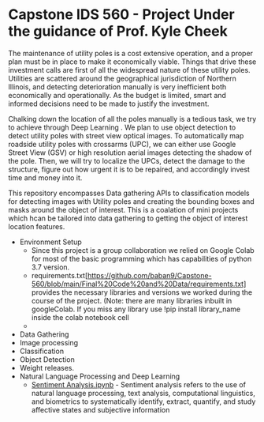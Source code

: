 # Capstone IDS 560 - Project Under the guidance of Prof. Kyle Cheek

The maintenance of utility poles is a cost extensive operation, and a proper plan must be in place to make it economically viable. Things that drive these investment calls are first of all the widespread nature of these utility poles. Utilities are scattered around the geographical jurisdiction of Northern Illinois, and detecting deterioration manually is very inefficient both economically and operationally. As the budget is limited, smart and informed decisions need to be made to justify the investment. 

Chalking down the location of all the poles manually is a tedious task, we try to achieve through Deep Learning . We plan to use object detection to detect utility poles with street view optical images. To automatically map roadside utility poles with crossarms (UPC), we can either use Google Street View (GSV) or high resolution aerial images detecting the shadow of the pole. Then, we will try to localize the UPCs, detect the damage to the structure, figure out how urgent it is to be repaired, and accordingly invest time and money into it.

This repository encompasses Data gathering APIs to classification models for detecting images with Utility poles and creating the bounding boxes and masks around the object of interest. 
This is a coalation of mini projects which hcan be tailored into data gathering to getting the object of interest location features.
- Environment Setup 
    - Since this project is a group collaboration we relied on Google Colab for most of the basic programming which has capabilities of python 3.7 version.
    - requirements.txt[https://github.com/baban9/Capstone-560/blob/main/Final%20Code%20and%20Data/requirements.txt] provides the necessary libraries and versions we worked during the course of the project. (Note: there are many libraries inbuilt in googleColab. If you miss any library use 
    !pip install library_name 
    inside the colab notebook cell
    - 
- Data Gathering 
- Image processing
- Classification 
- Object Detection
- Weight releases.
-  Natural Language Processing and Deep Learning
    - [Sentiment Analysis.ipynb](https://github.com/baban9/Personal-Projects/blob/master/Sentiment%20Analysis.ipynb) - Sentiment analysis refers to the use of natural language processing, text analysis, computational linguistics, and biometrics to systematically identify, extract, quantify, and study affective states and subjective information
